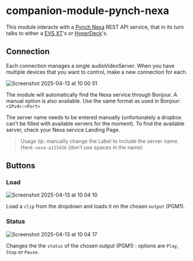 # companion-module-pynch-nexa

This module interacts with a [Pynch Nexa](https://github.com/pynch-tv/Nexa) REST API service, that in its turn talks to either a [EVS XT](https://evs.com/products/live-production-servers/xt-via)'s or [HyperDeck](https://www.blackmagicdesign.com/products/hyperdeckstudio/models)'s.

## Connection

Each connection manages a single audioVideoServer. When you have multiple devices that you want to control, make a new connection for each.

![Screenshot 2025-04-13 at 10 00 51](https://github.com/user-attachments/assets/2de30aef-c0b2-408f-b0d1-a9aca2f34ca7)

The module will automatically find the Nexa service through Bonjour. A manual option is also available. Use the same format as used in Bonjour: `<IPv4>:<Port>`

The server name needs to be entered manually (unfortunately a dropbox can't be filled with available servers for the moment). To find the available server, check your Nexa service Landing Page.

> Usage tip: manually change the Label to include the server name. Here: `nexa-a123456` (don't use spaces in the name)

## Buttons

### Load

![Screenshot 2025-04-13 at 10 04 10](https://github.com/user-attachments/assets/abb2c361-8d06-4d28-b563-49a5c3b4cb02)

Load a `clip` from the dropdown and loads it on the chosen `output` (PGM1).

### Status

![Screenshot 2025-04-13 at 10 04 17](https://github.com/user-attachments/assets/0c25abd2-502c-468b-8333-bece366d51d9)

Changes the the `status` of the chosen output (PGM1) : options are `Play`, `Stop` or `Pause`. 
